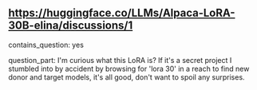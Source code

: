 ## https://huggingface.co/LLMs/Alpaca-LoRA-30B-elina/discussions/1

contains_question: yes

question_part: I'm curious what this LoRA is? If it's a secret project I stumbled into by accident by browsing for 'lora 30' in a reach to find new donor and target models, it's all good, don't want to spoil any surprises.